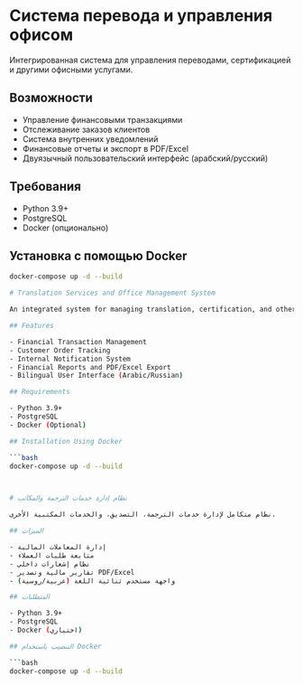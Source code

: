 # Система перевода и управления офисом

Интегрированная система для управления переводами, сертификацией и другими офисными услугами.

## Возможности

- Управление финансовыми транзакциями
- Отслеживание заказов клиентов
- Система внутренних уведомлений
- Финансовые отчеты и экспорт в PDF/Excel
- Двуязычный пользовательский интерфейс (арабский/русский)

## Требования

- Python 3.9+
- PostgreSQL
- Docker (опционально)

## Установка с помощью Docker

```bash
docker-compose up -d --build

# Translation Services and Office Management System

An integrated system for managing translation, certification, and other office services.

## Features

- Financial Transaction Management
- Customer Order Tracking
- Internal Notification System
- Financial Reports and PDF/Excel Export
- Bilingual User Interface (Arabic/Russian)

## Requirements

- Python 3.9+
- PostgreSQL
- Docker (Optional)

## Installation Using Docker

```bash
docker-compose up -d --build



# نظام إدارة خدمات الترجمة والمكاتب

نظام متكامل لإدارة خدمات الترجمة، التصديق، والخدمات المكتبية الأخرى.

## الميزات

- إدارة المعاملات المالية
- متابعة طلبات العملاء
- نظام إشعارات داخلي
- تقارير مالية وتصدير PDF/Excel
- واجهة مستخدم ثنائية اللغة (عربية/روسية)

## المتطلبات

- Python 3.9+
- PostgreSQL
- Docker (اختياري)

## التنصيب باستخدام Docker

```bash
docker-compose up -d --build